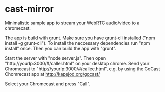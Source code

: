 cast-mirror
===========

Minimalistic sample app to stream your WebRTC audio/video to a chromecast.

The app is build with grunt. Make sure you have grunt-cli installed ("npm install -g grunt-cli").
To install the neccessary dependencies run "npm install" once. Then you can build the app with "grunt".

Start the server with "node server.js". Then open "http://yourIp:3000/#/caller.html" on your desktop chrome.
Send your Chromecast to "http://yourIp:3000/#/callee.html", e.g. by using the GoCast Chomrecast app at http://kapejod.org/gocast/

Select your Chromecast and press "Call".

